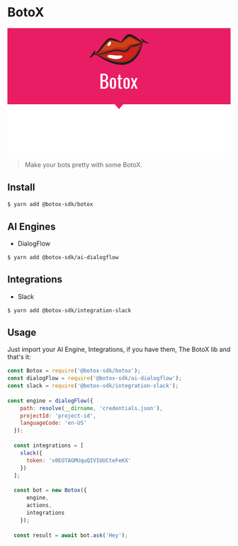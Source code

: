 BotoX
===

![](./botox.png)

> Make your bots pretty with some BotoX.

Install
---

```bash
$ yarn add @botox-sdk/botox
```

AI Engines
---

- DialogFlow

```bash
$ yarn add @botox-sdk/ai-dialogflow
```

Integrations
---

- Slack

```bash
$ yarn add @botox-sdk/integration-slack
```

Usage
---

Just import your AI Engine, Integrations, if you have them, The BotoX lib and that's it:

```js
const Botox = require('@botox-sdk/botox');
const dialogFlow = require('@botox-sdk/ai-dialogflow');
const slack = require('@botox-sdk/integration-slack');

const engine = dialogFlow({
    path: resolve(__dirname, 'credentials.json'),
    projectId: 'project-id',
    languageCode: 'en-US'
  });

  const integrations = [
    slack({
      token: 'v0EOTAGMUquQIVIUUCteFeKX'
    })
  ];
  
  const bot = new Botox({
      engine,
      actions,
      integrations
    });
  
  const result = await bot.ask('Hey');
```
